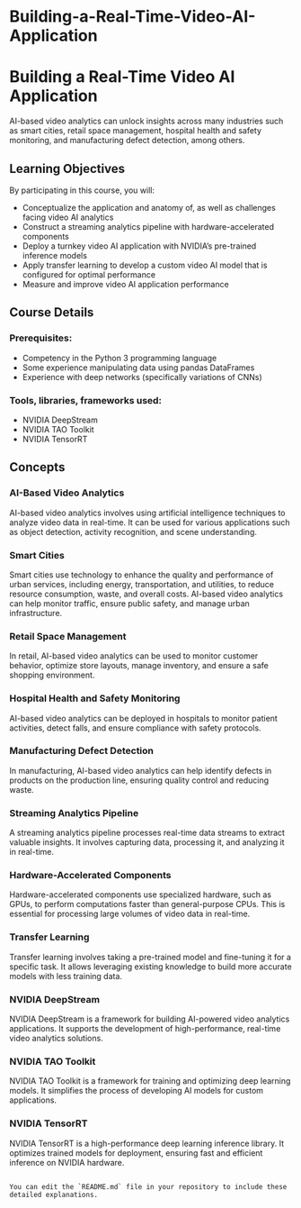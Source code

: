 # Building-a-Real-Time-Video-AI-Application


# Building a Real-Time Video AI Application

AI-based video analytics can unlock insights across many industries such as smart cities, retail space management, hospital health and safety monitoring, and manufacturing defect detection, among others.

## Learning Objectives

By participating in this course, you will:
- Conceptualize the application and anatomy of, as well as challenges facing video AI analytics
- Construct a streaming analytics pipeline with hardware-accelerated components
- Deploy a turnkey video AI application with NVIDIA’s pre-trained inference models
- Apply transfer learning to develop a custom video AI model that is configured for optimal performance
- Measure and improve video AI application performance

## Course Details

### Prerequisites:
- Competency in the Python 3 programming language
- Some experience manipulating data using pandas DataFrames
- Experience with deep networks (specifically variations of CNNs)

### Tools, libraries, frameworks used:
- NVIDIA DeepStream
- NVIDIA TAO Toolkit
- NVIDIA TensorRT

## Concepts

### AI-Based Video Analytics
AI-based video analytics involves using artificial intelligence techniques to analyze video data in real-time. It can be used for various applications such as object detection, activity recognition, and scene understanding.

### Smart Cities
Smart cities use technology to enhance the quality and performance of urban services, including energy, transportation, and utilities, to reduce resource consumption, waste, and overall costs. AI-based video analytics can help monitor traffic, ensure public safety, and manage urban infrastructure.

### Retail Space Management
In retail, AI-based video analytics can be used to monitor customer behavior, optimize store layouts, manage inventory, and ensure a safe shopping environment.

### Hospital Health and Safety Monitoring
AI-based video analytics can be deployed in hospitals to monitor patient activities, detect falls, and ensure compliance with safety protocols.

### Manufacturing Defect Detection
In manufacturing, AI-based video analytics can help identify defects in products on the production line, ensuring quality control and reducing waste.

### Streaming Analytics Pipeline
A streaming analytics pipeline processes real-time data streams to extract valuable insights. It involves capturing data, processing it, and analyzing it in real-time.

### Hardware-Accelerated Components
Hardware-accelerated components use specialized hardware, such as GPUs, to perform computations faster than general-purpose CPUs. This is essential for processing large volumes of video data in real-time.

### Transfer Learning
Transfer learning involves taking a pre-trained model and fine-tuning it for a specific task. It allows leveraging existing knowledge to build more accurate models with less training data.

### NVIDIA DeepStream
NVIDIA DeepStream is a framework for building AI-powered video analytics applications. It supports the development of high-performance, real-time video analytics solutions.

### NVIDIA TAO Toolkit
NVIDIA TAO Toolkit is a framework for training and optimizing deep learning models. It simplifies the process of developing AI models for custom applications.

### NVIDIA TensorRT
NVIDIA TensorRT is a high-performance deep learning inference library. It optimizes trained models for deployment, ensuring fast and efficient inference on NVIDIA hardware.

```

You can edit the `README.md` file in your repository to include these detailed explanations.
